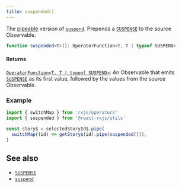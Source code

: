 ```yaml
---
title: suspended()
---
```


The [pipeable] version of [`suspend`]. Prepends a [`SUSPENSE`] to the source Observable.

```ts
function suspended<T>(): OperatorFunction<T, T | typeof SUSPEND>
```

#### Returns

[`OperatorFunction<T, T | typeof SUSPEND>`][OperatorFunction]: An Observable that emits [`SUSPENSE`] 
as its first value, followed by the values from the source Observable.

### Example

```ts
import { switchMap } from 'rxjs/operators'
import { suspended } from '@react-rxjs/utils'

const story$ = selectedStoryId$.pipe(
  switchMap((id) => getStory$(id).pipe(suspended())),
)
```

## See also
* [`SUSPENSE`]
* [`suspend`]

[`SUSPENSE`]: ../core/suspense
[`suspend`]: suspend
[pipeable]: https://rxjs.dev/guide/v6/pipeable-operators
[OperatorFunction]: https://rxjs.dev/api/index/interface/OperatorFunction